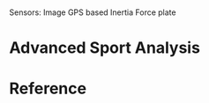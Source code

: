 # 
Sensors: 
Image 
GPS based
Inertia
Force plate

# Advanced Sport Analysis


# Reference

<!--stackedit_data:
eyJoaXN0b3J5IjpbLTI1Nzg3ODY5Ml19
-->